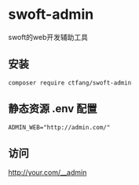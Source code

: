 # swoft-admin
swoft的web开发辅助工具

## 安装

~~~~
composer require ctfang/swoft-admin
~~~~

## 静态资源 .env 配置
~~~~
ADMIN_WEB="http://admin.com/"
~~~~

## 访问

http://your.com/__admin